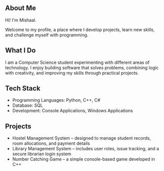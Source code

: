 ## About Me  
Hi! I'm Mishaal.  

Welcome to my profile, a place where I develop projects, learn new skills, and challenge myself with programming.  

## What I Do   
I am a Computer Science student experimenting with different areas of technology. I enjoy building software that solves problems, combining logic with creativity, and improving my skills through practical projects.  

## Tech Stack  
- Programming Languages: Python, C++, C#  
- Database: SQL  
- Development: Console Applications, Windows Applications  

## Projects  
- Hostel Management System – designed to manage student records, room allocations, and payment details  
- Library Management System – includes user roles, issue tracking, and a secure librarian login system  
- Number Catching Game – a simple console-based game developed in C++  



<!--
**mishaal31/mishaal31** is a ✨ _special_ ✨ repository because its `README.md` (this file) appears on your GitHub profile.

Here are some ideas to get you started:

- 🔭 I’m currently working on ...
- 🌱 I’m currently learning ...
- 👯 I’m looking to collaborate on ...
- 🤔 I’m looking for help with ...
- 💬 Ask me about ...
- 📫 How to reach me: ...
- 😄 Pronouns: ...
- ⚡ Fun fact: ...
-->
